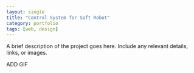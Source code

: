 ```yaml
---
layout: single
title: "Control System for Soft Robot"
category: portfolio
tags: [web, design]
---
```


A brief description of the project goes here. Include any relevant details, links, or images.

ADD GIF